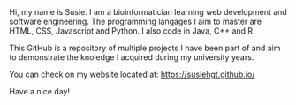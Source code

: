 <div id="header" align="center> Welcome </div>

<div id="main">
Hi, my name is Susie. I am a bioinformatician learning web development and software engineering. 
The programming langages I aim to master are HTML, CSS, Javascript and Python. 
I also code in Java, C++ and R. 

This GitHub is a repository of multiple projects I have been part of and aim to demonstrate 
the knoledge I acquired during my university years. 

You can check on my website located at: https://susiehgt.github.io/

Have a nice day!
</div>
<!---
susiehgt/susiehgt is a ✨ special ✨ repository because its `README.md` (this file) appears on your GitHub profile.
You can click the Preview link to take a look at your changes.
--->
